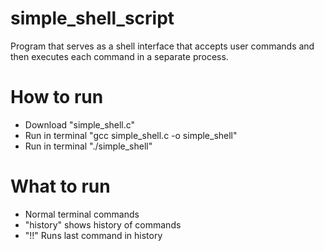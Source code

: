 # simple_shell_script
Program that serves as a shell interface that accepts user commands and then executes each command in a separate process.

# How to run
- Download "simple_shell.c"
- Run in terminal "gcc simple_shell.c -o simple_shell"
- Run in terminal "./simple_shell"


# What to run
- Normal terminal commands
- "history" shows history of commands
- "!!" Runs last command in history
